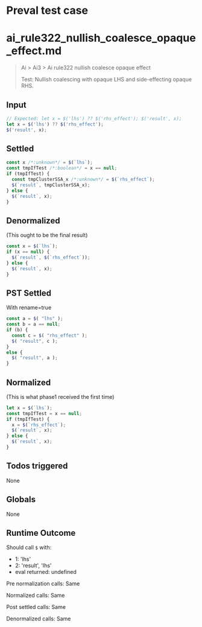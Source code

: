 # Preval test case

# ai_rule322_nullish_coalesce_opaque_effect.md

> Ai > Ai3 > Ai rule322 nullish coalesce opaque effect
>
> Test: Nullish coalescing with opaque LHS and side-effecting opaque RHS.

## Input

`````js filename=intro
// Expected: let x = $('lhs') ?? $('rhs_effect'); $('result', x);
let x = $('lhs') ?? $('rhs_effect');
$('result', x);
`````


## Settled


`````js filename=intro
const x /*:unknown*/ = $(`lhs`);
const tmpIfTest /*:boolean*/ = x == null;
if (tmpIfTest) {
  const tmpClusterSSA_x /*:unknown*/ = $(`rhs_effect`);
  $(`result`, tmpClusterSSA_x);
} else {
  $(`result`, x);
}
`````


## Denormalized
(This ought to be the final result)

`````js filename=intro
const x = $(`lhs`);
if (x == null) {
  $(`result`, $(`rhs_effect`));
} else {
  $(`result`, x);
}
`````


## PST Settled
With rename=true

`````js filename=intro
const a = $( "lhs" );
const b = a == null;
if (b) {
  const c = $( "rhs_effect" );
  $( "result", c );
}
else {
  $( "result", a );
}
`````


## Normalized
(This is what phase1 received the first time)

`````js filename=intro
let x = $(`lhs`);
const tmpIfTest = x == null;
if (tmpIfTest) {
  x = $(`rhs_effect`);
  $(`result`, x);
} else {
  $(`result`, x);
}
`````


## Todos triggered


None


## Globals


None


## Runtime Outcome


Should call `$` with:
 - 1: 'lhs'
 - 2: 'result', 'lhs'
 - eval returned: undefined

Pre normalization calls: Same

Normalized calls: Same

Post settled calls: Same

Denormalized calls: Same
